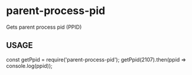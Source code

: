 # parent-process-pid
Gets parent process pid (PPID)

## USAGE
const getPpid = require('parent-process-pid');
getPpid(2107).then(ppid => console.log(ppid));
